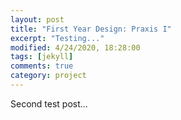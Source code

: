 ```yaml
---
layout: post
title: "First Year Design: Praxis I"
excerpt: "Testing..."
modified: 4/24/2020, 18:28:00
tags: [jekyll]
comments: true
category: project
---
```


Second test post...
